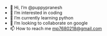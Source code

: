 - 👋 Hi, I’m @puppypranesh
- 👀 I’m interested in coding
- 🌱 I’m currently learning python
- 💞️ I’m looking to collaborate on google
- 📫 How to reach me mp7680218@gmail.com

<!---
puppypranesh/puppypranesh is a ✨ special ✨ repository because its `README.md` (this file) appears on your GitHub profile.
You can click the Preview link to take a look at your changes.
--->
